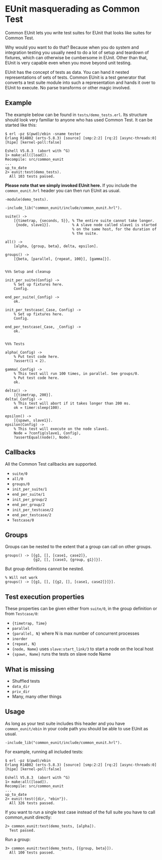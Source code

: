 EUnit masquerading as Common Test
=================================

Common EUnit lets you write test suites for EUnit that looks like suites for Common Test.

Why would you want to do that? Because when you do system and integration testing you usually need to do a lot of setup and teardown of fixtures, which can otherwise be cumbersome in EUnit. Other than that, EUnit is very capable even when you move beyond unit testing.

EUnit has the concept of tests as data. You can hand it nested representations of sets of tests. Common EUnit is a test generator that converts a test suite module into such a representation and hands it over to EUnit to execute. No parse transforms or other magic involved.

Example
-------

The example below can be found in `tests/demo_tests.erl`. Its structure should look very familiar to anyone who has used Common Test. It can be started like this:

    $ erl -pz $(pwd)/ebin -sname tester
    Erlang R14B02 (erts-5.8.3) [source] [smp:2:2] [rq:2] [async-threads:0] [hipe] [kernel-poll:false]

    Eshell V5.8.3  (abort with ^G)
    1> make:all([load]).
    Recompile: src/common_eunit
    ...
    up_to_date
    2> eunit:test(demo_tests).
      All 103 tests passed.

**Please note that we simply invoked EUnit here.** If you include the `common_eunit.hrl` header you can then run EUnit as usual.

    -module(demo_tests).

    -include_lib("common_eunit/include/common_eunit.hrl").

    suite() ->
        [{timetrap, {seconds, 5}}, % The entire suite cannot take longer.
         {node, slave1}].          % A slave node called slave1 is started
                                   % on the same host, for the duration of
                                   % the suite.

    all() ->
        [alpha, {group, beta}, delta, epsilon].

    groups() ->
        [{beta, [parallel, {repeat, 100}], [gamma]}].


    %%% Setup and cleanup

    init_per_suite(Config) ->
        % Set up fixtures here.
        Config.

    end_per_suite(_Config) ->
        ok.

    init_per_testcase(_Case, Config) ->
        % Set up fixtures here.
        Config.

    end_per_testcase(_Case, _Config) ->
        ok.


    %%% Tests

    alpha(_Config) ->
        % Put test code here.
        ?assert(1 < 2).

    gamma(_Config) ->
        % This test will run 100 times, in parallel. See groups/0.
        % Put test code here.
        ok.

    delta() ->
        [{timetrap, 200}].
    delta(_Config) ->
        % This test will abort if it takes longer than 200 ms.
        ok = timer:sleep(100).

    epsilon() ->
        [{spawn, slave1}].
    epsilon(Config) ->
        % This test will execute on the node slave1.
        Node = ?config(slave1, Config),
        ?assertEqual(node(), Node).


Callbacks
---------
All the Common Test callbacks are supported.

* `suite/0`
* `all/0`
* `groups/0`
* `init_per_suite/1`
* `end_per_suite/1`
* `init_per_group/2`
* `end_per_group/2`
* `init_per_testcase/2`
* `end_per_testcase/2`
* `Testcase/0`

Groups
------
Groups can be nested to the extent that a group can call on other groups.

    groups() -> [{g1, [], [case1, case2]},
                 {g2, [], [case3, {group, g1}]}].

But group definitions cannot be nested.

    % Will not work
    groups() -> [{g1, [], [{g2, [], [case1, case2]}]}].

Test execution properties
--------------------------
These properties can be given either from `suite/0`, in the group definition or
from `Testcase/0`:

* `{timetrap, Time}`
* `parallel`
* `{parallel, N}` where N is max number of concurrent processes
* `inorder`
* `{repeat, N}`
* `{node, Name}` uses `slave:start_link/3` to start a node on the local host
* `{spawn, Name}` runs the tests on slave node Name

What is missing
---------------
* Shuffled tests
* `data_dir`
* `priv_dir`
* Many, many other things

Usage
-----
As long as your test suite includes this header and you have `common_eunit/ebin` in your code path you should be able to use EUnit as usual.

    -include_lib("common_eunit/include/common_eunit.hrl").

For example, running all included tests:

    $ erl -pz $(pwd)/ebin
    Erlang R14B02 (erts-5.8.3) [source] [smp:2:2] [rq:2] [async-threads:0] [hipe] [kernel-poll:false]

    Eshell V5.8.3  (abort with ^G)
    1> make:all([load]).
    Recompile: src/common_eunit
    ...
    up_to_date
    2> eunit:test({dir, "ebin"}).
      All 326 tests passed.
    
If you want to run a single test case instead of the full suite you have to call common_eunit directly:

    2> common_eunit:test(demo_tests, [alpha]).
      Test passed.

Run a group:

    3> common_eunit:test(demo_tests, [{group, beta}]).
      All 100 tests passed.

